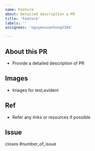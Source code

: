 ```yaml
---
name: Feature
about: Detailed description a PR
title: 'Feature'
labels: ''
assignees: 'nguyenxuanhung2304'

---
```

## About this PR
- Provide a detailed description of PR

## Images
- Images for test,evident

## Ref
- Refer any links or resources if possible

## Issue
closes #number_of_issue
